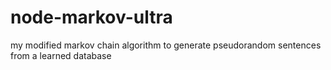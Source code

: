 # node-markov-ultra
my modified markov chain algorithm to generate pseudorandom sentences from a learned database
